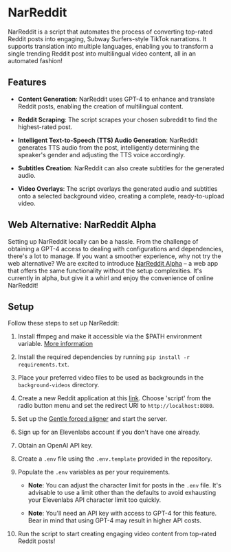 # NarReddit

NarReddit is a script that automates the process of converting top-rated Reddit posts into engaging, Subway Surfers-style TikTok narrations. It supports translation into multiple languages, enabling you to transform a single trending Reddit post into multilingual video content, all in an automated fashion!

## Features

- **Content Generation**: NarReddit uses GPT-4 to enhance and translate Reddit posts, enabling the creation of multilingual content.

- **Reddit Scraping**: The script scrapes your chosen subreddit to find the highest-rated post.

- **Intelligent Text-to-Speech (TTS) Audio Generation**: NarReddit generates TTS audio from the post, intelligently determining the speaker's gender and adjusting the TTS voice accordingly.

- **Subtitles Creation**: NarReddit can also create subtitles for the generated audio.

- **Video Overlays**: The script overlays the generated audio and subtitles onto a selected background video, creating a complete, ready-to-upload video.

## Web Alternative: NarReddit Alpha

Setting up NarReddit locally can be a hassle. From the challenge of obtaining a GPT-4 access to dealing with configurations and dependencies, there's a lot to manage. If you want a smoother experience, why not try the web alternative? We are excited to introduce [NarReddit Alpha](http://narreddit.com) – a web app that offers the same functionality without the setup complexities. It's currently in alpha, but give it a whirl and enjoy the convenience of online NarReddit!

## Setup

Follow these steps to set up NarReddit:

1. Install ffmpeg and make it accessible via the $PATH environment variable. [More information](https://github.com/kkroening/ffmpeg-python#installation)

2. Install the required dependencies by running `pip install -r requirements.txt`.

3. Place your preferred video files to be used as backgrounds in the `background-videos` directory.

4. Create a new Reddit application at this [link](https://www.reddit.com/prefs/apps). Choose 'script' from the radio button menu and set the redirect URI to `http://localhost:8080`.

5. Set up the [Gentle forced aligner](https://github.com/lowerquality/gentle) and start the server.

6. Sign up for an Elevenlabs account if you don't have one already.

7. Obtain an OpenAI API key.

8. Create a `.env` file using the `.env.template` provided in the repository.

9. Populate the `.env` variables as per your requirements.

   - **Note**: You can adjust the character limit for posts in the `.env` file. It's advisable to use a limit other than the defaults to avoid exhausting your Elevenlabs API character limit too quickly.
   
   - **Note**: You'll need an API key with access to GPT-4 for this feature. Bear in mind that using GPT-4 may result in higher API costs.

10. Run the script to start creating engaging video content from top-rated Reddit posts!
